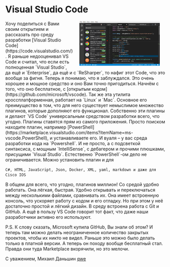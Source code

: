 # Visual Studio Code

<img style="float: right;" src="./home-screenshot-win-lg.png" alt="image" width="50%" hspace="20" />
Хочу поделиться с Вами своим открытием и рассказать про среду разработки [Visual Studio Code](https://code.visualstudio.com/). Я раньше недооценивал VS Code и считал, что если есть полноценная `Visual Studio`, да ещё и `Enterprise`, да ещё и с `ReSharper`, то нафиг этот Code, что это вообще за фигня. Теперь я понимаю, что я заблуждался. Это очень хорошее и мощное средство и оно Вам точно пригодиться. Начнём с того, что оно бесплатное, с [открытым кодом](https://github.com/microsoft/vscode). Так же эта утилита кроссплатформенная, работает на `Linux` и `Mac`.  Основное его преимущество в том, что для него существует немыслимое множество плагинов, которые дополняют его функционал. Собственно эти плагины и делают `VS Code` универсальным средством разработки всего, что угодно. Плагины ставятся прям из самого приложения. Просто поиском находите плагин, например [PowerShell](https://marketplace.visualstudio.com/items?itemName=ms-vscode.PowerShell), и устанавливаете его. И вуаля – у вас среда разработки кода на `Powershell`. И не просто, а с подсветкой синтаксиса, с мощным  `IntelliSense`, с дебагером и прочими плюшками, присущими `Visual Studio`. Естественно `PowerShell`-ом дело не ограничивается. Можно установить плагин и для 

```
C#, HTML, JavaScript, Json, Docker, XML, yaml, markdown и даже для Cisco IOS
```

В общем для всего, что угодно, плагинов миллион! Со средой удобно работать. Она лёгкая, быстрая. Удобно открывать и переключаться между несколькими файлами, сравнивать их. Она имеет встроенную консоль, что ускоряет работу с кодом и его отладку. Но при этом у неё достаточно простой и лёгкий дизайн. В среду встроена работа с Git и GitHub. А ещё в пользу VS Code говорит тот факт, что даже наши разработчики активно его используют.

P.S.
К слову сказать, Microsoft купила GitHub, Вы знали об этом? И теперь там можно делать неограниченное количество закрытых проектов, чтобы их никто не видел. Раньше это можно было делать только в платной версии. А теперь он походу вообще бесплатный стал. Правда они туда Marketplace вкорячили, но это мелочи.

С уважением,
Михаил Даньшин
[qwe](https://www.youtube.com/watch?v=tnSnVlbKtMk)
